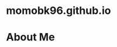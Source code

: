 # momobk96.github.io
<html>
    <head>
        <title>My Life</title>
    </head>
    <body>
        <h1>About Me</h1>
    </body>
</html>
